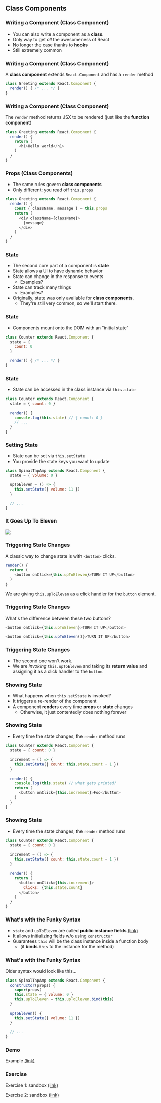 ## Class Components

### Writing a Component (Class Component)

* You can also write a component as a **class**.
* Only way to get *all* the awesomeness of React
* No longer the case thanks to **hooks**
* Still extremely common

### Writing a Component (Class Component)

A **class component** extends `React.Component` and has a `render` method

```javascript
class Greeting extends React.Component {
  render() { /* ... */ }
}
```

### Writing a Component (Class Component)

The `render` method returns JSX to be rendered (just like the **function component**)

```javascript
class Greeting extends React.Component {
  render() { 
    return (
      <h1>Hello world</h1>
    )
  }
}
```

### Props (Class Components)

* The same rules govern **class components**
* Only different: you read off `this.props`

```javascript
class Greeting extends React.Component {
  render() {
    const { className, message } = this.props
    return (
      <div className={className}>
        {message}
      </div>
    )
  }
}
```

### State

* The second core part of a component is **state**
* State allows a UI to have dynamic behavior
* State can change in the response to events
  * Examples?
* State can track many things
  * Examples?
* Originally, state was only available for **class components**.
  * They're still very common, so we'll start there.

### State

* Components mount onto the DOM with an "initial state"

```javascript
class Counter extends React.Component {
  state = {
    count: 0
  }
  
  render() { /* ... */ }
}
```

### State

* State can be accessed in the class instance via `this.state`

```javascript
class Counter extends React.Component {
  state = { count: 0 }
  
  render() {
    console.log(this.state) // { count: 0 }
    // ...
  }
}
```

### Setting State

* State can be set via `this.setState`
* You provide the state keys you want to update

```javascript
class SpinalTapAmp extends React.Component {
  state = { volume: 0 }

  upToEleven = () => {
    this.setState({ volume: 11 })
  }

  // ...
}
```

### It Goes Up To Eleven

[![](./images/up-to-eleven.jpg)](https://www.youtube.com/watch?v=KOO5S4vxi0o)

### Triggering State Changes

A classic way to change state is with `<button>` clicks.

```javascript
render() {
  return (
    <button onClick={this.upToEleven}>TURN IT UP</button>
  )
}
```

We are giving `this.upToEleven` as a click handler for the `button` element.

### Triggering State Changes

What's the difference between these two buttons?

```javascript
<button onClick={this.upToEleven}>TURN IT UP</button>

<button onClick={this.upToEleven()}>TURN IT UP</button>
```

### Triggering State Changes

* The second one won't work.
* We are *invoking* `this.upToEleven` and taking its **return value** and assigning it as a click handler to the `button`.

### Showing State

* What happens when `this.setState` is invoked?
* It triggers a re-render of the component
* A component **render**s every time **props** or **state** changes
  * Otherwise, it just contentedly does nothing forever

### Showing State

* Every time the state changes, the `render` method runs

```javascript
class Counter extends React.Component {
  state = { count: 0 }
  
  increment = () => {
    this.setState({ count: this.state.count + 1 })
  }
  
  render() {
    console.log(this.state) // what gets printed?
    return (
      <button onClick={this.increment}>Foo</button>
    )
  }
}
```

### Showing State

* Every time the state changes, the `render` method runs

```javascript
class Counter extends React.Component {
  state = { count: 0 }
  
  increment = () => {
    this.setState({ count: this.state.count + 1 })
  }
  
  render() {
    return (
      <button onClick={this.increment}>
        Clicks: {this.state.count}
      </button>
    )
  }
}
```

### What's with the Funky Syntax

* `state` and `upToEleven` are called **public instance fields** [(link)](https://developer.mozilla.org/en-US/docs/Web/JavaScript/Reference/Classes/Public_class_fields)
* It allows initializing fields w/o using `constructor`
* Guarantees `this` will be the class instance inside a function body
  * (it **binds** `this` to the instance for the method)

### What's with the Funky Syntax

Older syntax would look like this...

```javascript
class SpinalTapAmp extends React.Component {
  constructor(props) {
    super(props)
    this.state = { volume: 0 }
    this.upToEleven = this.upToEleven.bind(this)
  }

  upToEleven() {
    this.setState({ volume: 11 })
  }
  
  // ...
}
```

### Demo

Example [(link)](https://codesandbox.io/s/sad-bogdan-fvkd2?file=/src/App.js)

### Exercise

Exercise 1: sandbox [(link)](https://codesandbox.io/s/state-exercise-1-bxn0b?file=/src/App.js)

Exercise 2: sandbox [(link)](https://codesandbox.io/s/trusting-chebyshev-wlbv7?file=/src/App.js)
